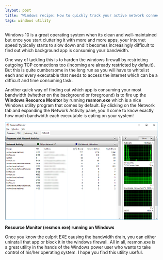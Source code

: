 ```yaml
---
layout: post
title: "Windows recipe: How to quickly track your active network connections using resmon utility"
tags: windows utility
---
```


Windows 10 is a great operating system when its clean and well-maintained but once you start cluttering it with more and more apps, your Internet speed typically starts to slow down and it becomes increasingly difficult to find out which background app is consuming your bandwidth.<!--more-->

One way of tackling this is to harden the windows firewall by restricting outgoing TCP connections too (incoming are already restricted by default). But this is quite cumbersome in the long run as you will have to whitelist each and every executable that needs to access the internet which can be a difficult and time consuming task.

Another quick way of finding out which app is consuming your most bandwidth (whether on the background or foreground) is to fire up the **Windows Resource Monitor** by running **resmon.exe** which is a nice Windows utility program that comes by default. By clicking on the Network tab and expanding the Network Activity pane, you'll come to know exactly how much bandwidth each executable is eating on your system!

![Resource Monitor](/uploads/2018/08/resmon.png)

**Resource Monitor (resmon.exe) running on Windows**

Once you know the culprit EXE causing the bandwidth drain, you can either uninstall that app or block it in the windows firewall. All in all, resmon.exe is a great utility in the hands of the Windows power user who wants to take control of his/her operating system. I hope you find this utility useful.
